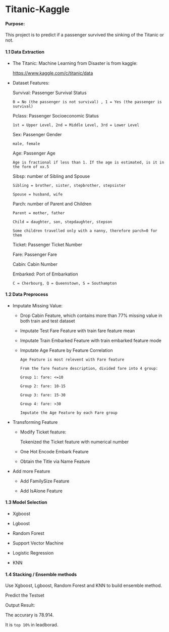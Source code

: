 # Titanic-Kaggle

#### Purpose:

This project is to predict if a passenger survived the sinking of the Titanic or not. 

#### 1.1 Data Extraction
    
   * The Titanic: Machine Learning from Disaster is from kaggle:
   
        https://www.kaggle.com/c/titanic/data
        
   * Dataset Features:
   
        Survival: Passenger Survival Status
        
         0 = No (the passenger is not survival) , 1 = Yes (the passenger is survival)
        
        Pclass: Passenger Socioeconomic Status
        
         1st = Upper Level, 2nd = Middle Level, 3rd = Lower Level
        
        Sex: Passenger Gender
        
         male, female
        
        Age: Passenger Age
        
         Age is fractional if less than 1. If the age is estimated, is it in the form of xx.5
         
        Sibsp: number of Sibling and Spouse
        
         Sibling = brother, sister, stepbrother, stepsister
        
         Spouse = husband, wife

        Parch: number of Parent and Children
        
         Parent = mother, father
        
         Child = daughter, son, stepdaughter, stepson
         
         Some children travelled only with a nanny, therefore parch=0 for them
        
        Ticket: Passenger Ticket Number
        
        Fare: Passenger Fare
        
        Cabin: Cabin Number
        
        Embarked: Port of Embarkation
        
         C = Cherbourg, Q = Queenstown, S = Southampton
        
        
#### 1.2 Data Preprocess

   * Imputate Missing Value:
        
        * Drop Cabin Feature, which contains more than 77% missing value in both train and test dataset
        
        * Imputate Test Fare Feature with train fare feature mean
        
        * Imputate Train Embarked Feature with train embarked feature mode
        
        * Imputate Age Feature by Feature Correlation
        
              Age Feature is most relevent with Fare feature 
            
              From the fare feature description, divided fare into 4 group:

              Group 1: fare: <=10
            
              Group 2: fare: 10-15
            
              Group 3: fare: 15-30
            
              Group 4: fare: >30
              
              Imputate the Age Feature by each Fare group
   
   * Transforming Feature
   
        * Modify Ticket feature:
   
            Tokenized the Ticket feature with numerical number
    
        * One Hot Encode Embark Feature
        
        * Obtain the Title via Name Feature
        
   * Add more Feature
        
        * Add FamilySize Feature
        
        * Add IsAlone Feature
  
#### 1.3 Model Selection

   * Xgboost
   
   * Lgboost
   
   * Random Forest
   
   * Support Vector Machine
   
   * Logistic Regression
   
   * KNN
   
#### 1.4 Stacking / Ensemble methods
    
   Use Xgboost, Lgboost, Random Forest and KNN to build ensemble method.
   
   Predict the Testset
   
   Output Result:
   
   The accurary is 78.914. 
   
   It is `top 10%` in leadborad.
   
